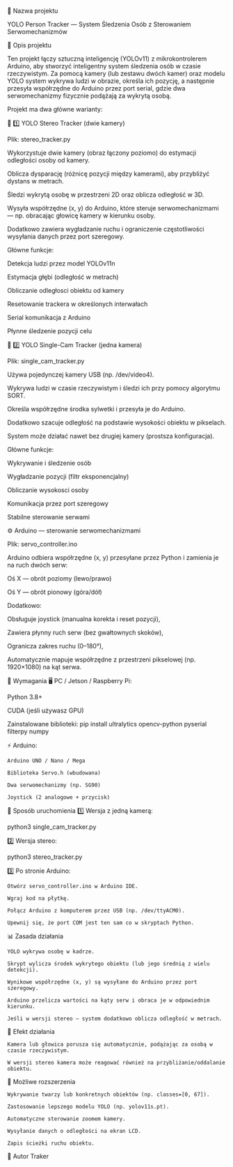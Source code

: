 🧠 Nazwa projektu

YOLO Person Tracker — System Śledzenia Osób z Sterowaniem Serwomechanizmów

📄 Opis projektu

Ten projekt łączy sztuczną inteligencję (YOLOv11) z mikrokontrolerem Arduino, aby stworzyć inteligentny system śledzenia osób w czasie rzeczywistym.
Za pomocą kamery (lub zestawu dwóch kamer) oraz modelu YOLO system wykrywa ludzi w obrazie, określa ich pozycję, a następnie przesyła współrzędne do Arduino przez port serial, gdzie dwa serwomechanizmy fizycznie podążają za wykrytą osobą.

Projekt ma dwa główne warianty:

🧩 1️⃣ YOLO Stereo Tracker (dwie kamery)

Plik: stereo_tracker.py

Wykorzystuje dwie kamery (obraz łączony poziomo) do estymacji odległości osoby od kamery.

Oblicza dysparację (różnicę pozycji między kamerami), aby przybliżyć dystans w metrach.

Śledzi wykrytą osobę w przestrzeni 2D oraz oblicza odległość w 3D.

Wysyła współrzędne (x, y) do Arduino, które steruje serwomechanizmami — np. obracając głowicę kamery w kierunku osoby.

Dodatkowo zawiera wygładzanie ruchu i ograniczenie częstotliwości wysyłania danych przez port szeregowy.

Główne funkcje:

Detekcja ludzi przez model YOLOv11n

Estymacja głębi (odległość w metrach)

Obliczanie odległosci obiektu od kamery

Resetowanie trackera w określonych interwałach

Serial komunikacja z Arduino

Płynne śledzenie pozycji celu

🧩 2️⃣ YOLO Single-Cam Tracker (jedna kamera)

Plik: single_cam_tracker.py

Używa pojedynczej kamery USB (np. /dev/video4).

Wykrywa ludzi w czasie rzeczywistym i śledzi ich przy pomocy algorytmu SORT.

Określa współrzędne środka sylwetki i przesyła je do Arduino.

Dodatkowo szacuje odległość na podstawie wysokości obiektu w pikselach.

System może działać nawet bez drugiej kamery (prostsza konfiguracja).

Główne funkcje:

Wykrywanie i śledzenie osób

Wygładzanie pozycji (filtr eksponencjalny)

Obliczanie wysokosci osoby

Komunikacja przez port szeregowy

Stabilne sterowanie serwami

⚙️ Arduino — sterowanie serwomechanizmami

Plik: servo_controller.ino

Arduino odbiera współrzędne (x, y) przesyłane przez Python i zamienia je na ruch dwóch serw:

Oś X — obrót poziomy (lewo/prawo)

Oś Y — obrót pionowy (góra/dół)

Dodatkowo:

Obsługuje joystick (manualna korekta i reset pozycji),

Zawiera płynny ruch serw (bez gwałtownych skoków),

Ogranicza zakres ruchu (0–180°),

Automatycznie mapuje współrzędne z przestrzeni pikselowej (np. 1920×1080) na kąt serwa.

🔌 Wymagania
🖥️ PC / Jetson / Raspberry Pi:

Python 3.8+

CUDA (jeśli używasz GPU)

Zainstalowane biblioteki:
    pip install ultralytics opencv-python pyserial filterpy numpy

⚡ Arduino:

    Arduino UNO / Nano / Mega

    Biblioteka Servo.h (wbudowana)

    Dwa serwomechanizmy (np. SG90)

    Joystick (2 analogowe + przycisk)

🧭 Sposób uruchomienia
1️⃣ Wersja z jedną kamerą:

python3 single_cam_tracker.py

2️⃣ Wersja stereo:

python3 stereo_tracker.py

3️⃣ Po stronie Arduino:

    Otwórz servo_controller.ino w Arduino IDE.

    Wgraj kod na płytkę.

    Połącz Arduino z komputerem przez USB (np. /dev/ttyACM0).

    Upewnij się, że port COM jest ten sam co w skryptach Python.

📊 Zasada działania

    YOLO wykrywa osobę w kadrze.

    Skrypt wylicza środek wykrytego obiektu (lub jego średnią z wielu detekcji).

    Wynikowe współrzędne (x, y) są wysyłane do Arduino przez port szeregowy.

    Arduino przelicza wartości na kąty serw i obraca je w odpowiednim kierunku.

    Jeśli w wersji stereo — system dodatkowo oblicza odległość w metrach.

🎥 Efekt działania

    Kamera lub głowica porusza się automatycznie, podążając za osobą w czasie rzeczywistym.

    W wersji stereo kamera może reagować również na przybliżanie/oddalanie obiektu.

🧠 Możliwe rozszerzenia

    Wykrywanie twarzy lub konkretnych obiektów (np. classes=[0, 67]).

    Zastosowanie lepszego modelu YOLO (np. yolov11s.pt).

    Automatyczne sterowanie zoomem kamery.

    Wysyłanie danych o odległości na ekran LCD.

    Zapis ścieżki ruchu obiektu.

📸 Autor
Traker
